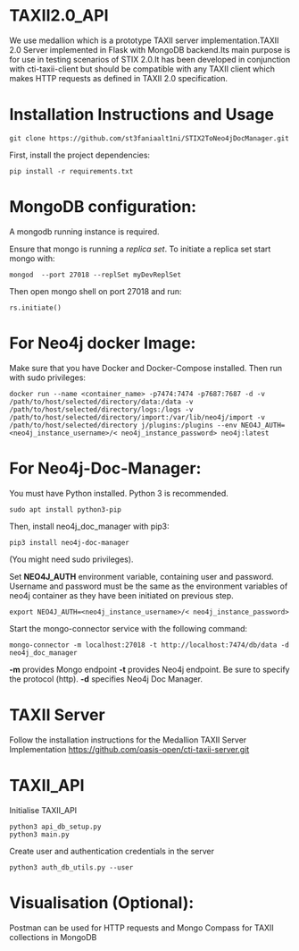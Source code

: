 # TAXII2.0_API


We use medallion which is a prototype TAXII server implementation.TAXII 2.0 Server implemented in Flask with MongoDB backend.Its main purpose is for use in testing scenarios of STIX 2.0.It has been developed in conjunction with cti-taxii-client but should be compatible with any TAXII client which makes HTTP requests as defined in TAXII 2.0 specification.

# Installation Instructions and Usage


~~~
git clone https://github.com/st3faniaalt1ni/STIX2ToNeo4jDocManager.git
~~~

First, install the project dependencies:
~~~
pip install -r requirements.txt
~~~



# MongoDB configuration:

A mongodb running instance is required. 

Ensure that mongo is running a *replica set*. To initiate a replica set start mongo with:
~~~	 	 	 	
mongod  --port 27018 --replSet myDevReplSet
~~~
Then open mongo shell on port 27018 and run:
~~~
rs.initiate()
~~~

# For Neo4j docker Image:

Make sure that you have Docker and Docker-Compose installed.
Then run with sudo privileges:

~~~
docker run --name <container_name> -p7474:7474 -p7687:7687 -d -v /path/to/host/selected/directory/data:/data -v /path/to/host/selected/directory/logs:/logs -v /path/to/host/selected/directory/import:/var/lib/neo4j/import -v /path/to/host/selected/directory j/plugins:/plugins --env NEO4J_AUTH=<neo4j_instance_username>/< neo4j_instance_password> neo4j:latest
~~~


# For Neo4j-Doc-Manager:

You must have Python installed. Python 3 is recommended.
~~~
sudo apt install python3-pip
~~~

Then, install neo4j_doc_manager with pip3:
~~~
pip3 install neo4j-doc-manager
~~~
(You might need sudo privileges).


 Set  **NEO4J_AUTH** environment variable, containing  user and password. Username and password must be the same as the environment variables of neo4j container as they have been initiated on previous step.
~~~
export NEO4J_AUTH=<neo4j_instance_username>/< neo4j_instance_password>

~~~

Start the mongo-connector service with the following command:
~~~
mongo-connector -m localhost:27018 -t http://localhost:7474/db/data -d neo4j_doc_manager
~~~
**-m** provides Mongo endpoint
**-t** provides Neo4j endpoint. Be sure to specify the protocol (http).
**-d** specifies Neo4j Doc Manager.




# TAXII Server 
 Follow the installation instructions for the Medallion TAXII Server Implementation
 https://github.com/oasis-open/cti-taxii-server.git


# TAXII_API
Initialise  TAXII_API 
~~~
python3 api_db_setup.py 
python3 main.py 
~~~

Create user and authentication credentials in the server
~~~
python3 auth_db_utils.py --user
~~~

# Visualisation (Optional):
Postman can be used for HTTP requests  and Mongo Compass for TAXII collections in MongoDB 
